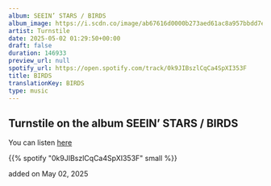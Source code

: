 ```yaml
---
album: SEEIN’ STARS / BIRDS
album_image: https://i.scdn.co/image/ab67616d0000b273aed61ac8a957bbdd7e2e14b3
artist: Turnstile
date: 2025-05-02 01:29:50+00:00
draft: false
duration: 146933
preview_url: null
spotify_url: https://open.spotify.com/track/0k9JIBszlCqCa4SpXI353F
title: BIRDS
translationKey: BIRDS
type: music
---
```


## Turnstile on the album SEEIN’ STARS / BIRDS

You can listen [here](https://open.spotify.com/track/0k9JIBszlCqCa4SpXI353F)

{{% spotify "0k9JIBszlCqCa4SpXI353F" small %}}

added on May 02, 2025